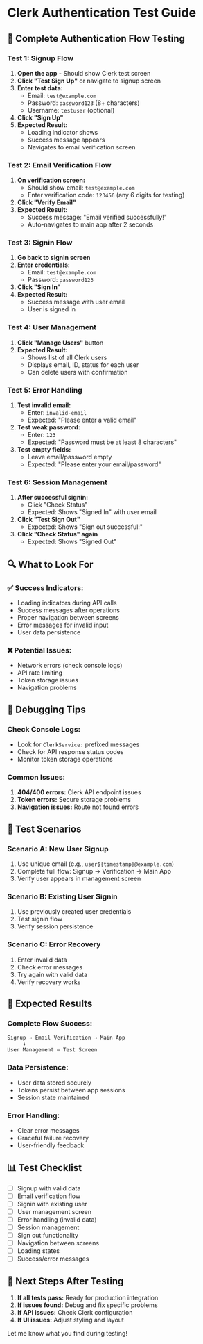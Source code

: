 # Clerk Authentication Test Guide

## 🧪 Complete Authentication Flow Testing

### **Test 1: Signup Flow**
1. **Open the app** - Should show Clerk test screen
2. **Click "Test Sign Up"** or navigate to signup screen
3. **Enter test data:**
   - Email: `test@example.com`
   - Password: `password123` (8+ characters)
   - Username: `testuser` (optional)
4. **Click "Sign Up"**
5. **Expected Result:** 
   - Loading indicator shows
   - Success message appears
   - Navigates to email verification screen

### **Test 2: Email Verification Flow**
1. **On verification screen:**
   - Should show email: `test@example.com`
   - Enter verification code: `123456` (any 6 digits for testing)
2. **Click "Verify Email"**
3. **Expected Result:**
   - Success message: "Email verified successfully!"
   - Auto-navigates to main app after 2 seconds

### **Test 3: Signin Flow**
1. **Go back to signin screen**
2. **Enter credentials:**
   - Email: `test@example.com`
   - Password: `password123`
3. **Click "Sign In"**
4. **Expected Result:**
   - Success message with user email
   - User is signed in

### **Test 4: User Management**
1. **Click "Manage Users"** button
2. **Expected Result:**
   - Shows list of all Clerk users
   - Displays email, ID, status for each user
   - Can delete users with confirmation

### **Test 5: Error Handling**
1. **Test invalid email:**
   - Enter: `invalid-email`
   - Expected: "Please enter a valid email"
2. **Test weak password:**
   - Enter: `123`
   - Expected: "Password must be at least 8 characters"
3. **Test empty fields:**
   - Leave email/password empty
   - Expected: "Please enter your email/password"

### **Test 6: Session Management**
1. **After successful signin:**
   - Click "Check Status"
   - Expected: Shows "Signed In" with user email
2. **Click "Test Sign Out"**
   - Expected: Shows "Sign out successful!"
3. **Click "Check Status" again**
   - Expected: Shows "Signed Out"

## 🔍 What to Look For

### **✅ Success Indicators:**
- Loading indicators during API calls
- Success messages after operations
- Proper navigation between screens
- Error messages for invalid input
- User data persistence

### **❌ Potential Issues:**
- Network errors (check console logs)
- API rate limiting
- Token storage issues
- Navigation problems

## 🐛 Debugging Tips

### **Check Console Logs:**
- Look for `ClerkService:` prefixed messages
- Check for API response status codes
- Monitor token storage operations

### **Common Issues:**
1. **404/400 errors:** Clerk API endpoint issues
2. **Token errors:** Secure storage problems
3. **Navigation issues:** Route not found errors

## 📱 Test Scenarios

### **Scenario A: New User Signup**
1. Use unique email (e.g., `user${timestamp}@example.com`)
2. Complete full flow: Signup → Verification → Main App
3. Verify user appears in management screen

### **Scenario B: Existing User Signin**
1. Use previously created user credentials
2. Test signin flow
3. Verify session persistence

### **Scenario C: Error Recovery**
1. Enter invalid data
2. Check error messages
3. Try again with valid data
4. Verify recovery works

## 🎯 Expected Results

### **Complete Flow Success:**
```
Signup → Email Verification → Main App
     ↓
User Management ← Test Screen
```

### **Data Persistence:**
- User data stored securely
- Tokens persist between app sessions
- Session state maintained

### **Error Handling:**
- Clear error messages
- Graceful failure recovery
- User-friendly feedback

## 📊 Test Checklist

- [ ] Signup with valid data
- [ ] Email verification flow
- [ ] Signin with existing user
- [ ] User management screen
- [ ] Error handling (invalid data)
- [ ] Session management
- [ ] Sign out functionality
- [ ] Navigation between screens
- [ ] Loading states
- [ ] Success/error messages

## 🚀 Next Steps After Testing

1. **If all tests pass:** Ready for production integration
2. **If issues found:** Debug and fix specific problems
3. **If API issues:** Check Clerk configuration
4. **If UI issues:** Adjust styling and layout

Let me know what you find during testing! 